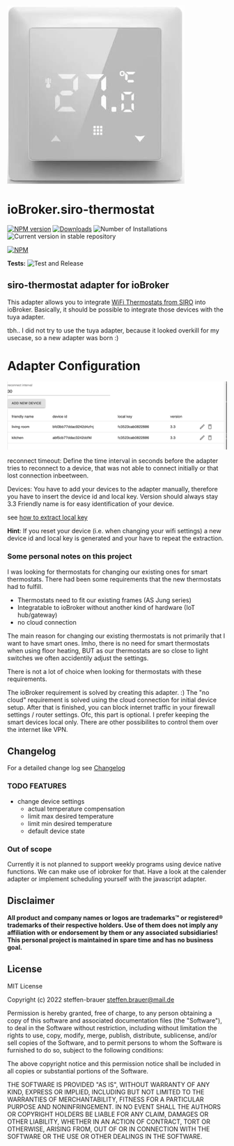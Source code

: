 ![Logo](admin/siro-thermostat.png)
# ioBroker.siro-thermostat

[![NPM version](https://img.shields.io/npm/v/iobroker.siro-thermostat.svg)](https://www.npmjs.com/package/iobroker.siro-thermostat)
[![Downloads](https://img.shields.io/npm/dm/iobroker.siro-thermostat.svg)](https://www.npmjs.com/package/iobroker.siro-thermostat)
![Number of Installations](https://iobroker.live/badges/siro-thermostat-installed.svg)
![Current version in stable repository](https://iobroker.live/badges/siro-thermostat-stable.svg)

[![NPM](https://nodei.co/npm/iobroker.siro-thermostat.png?downloads=true)](https://nodei.co/npm/iobroker.siro-thermostat/)

**Tests:** ![Test and Release](https://github.com/steffen-brauer/ioBroker.siro-thermostat/workflows/Test%20and%20Release/badge.svg)

## siro-thermostat adapter for ioBroker

This adapter allows you to integrate [WiFi Thermostats from SIRO](https://smart-life24.de/produktwelt/wlan-smart-raumthermostat-sl06116w/) into ioBroker.
Basically, it should be possible to integrate those devices with the tuya adapter.

tbh.. I did not try to use the tuya adapter, because it looked overkill for my usecase, so a new adapter was born :)



# Adapter Configuration

![This is an image](docs/settings.png)

reconnect timeout: Define the time interval in seconds before the adapter tries to reconnect to a device, that was not able to connect initially or that lost connection inbeetween.

Devices:
You have to add your devices to the adapter manually,
therefore you have to insert the device id and local key. Version should always stay 3.3
Friendly name is for easy identification of your device.

see [how to extract local key](docs/how-to-extract-local-key.md)

**Hint**: If you reset your device (i.e. when changing your wifi settings) a new device id and local key is generated and your have to repeat the extraction.


### Some personal notes on this project

I was looking for thermostats for changing our existing ones for smart thermostats.
There had been some requirements that the new thermostats had to fulfill.
- Thermostats need to fit our existing frames (AS Jung series)
- Integratable to ioBroker without another kind of hardware (IoT hub/gateway)
- no cloud connection

The main reason for changing our existing thermostats is not primarily that I want to have smart ones.
Imho, there is no need for smart thermostats when using floor heating, BUT as our thermostats are so close
to light switches we often accidentily adjust the settings.

There is not a lot of choice when looking for thermostats with these requirements.

The ioBroker requirement is solved by creating this adapter. :) 
The "no cloud" requirement is solved using the cloud connection for initial device setup. After that is finished, you can block internet traffic in your firewall settings / router settings. Ofc, this part is optional. I prefer keeping the smart devices local only. There are other possibilites to control them over the internet like VPN.


## Changelog
For a detailed change log see [Changelog](CHANGELOG.md)

### **TODO FEATURES**
- change device settings
    - actual temperature compensation
    - limit max desired temperature
    - limit min desired temperature
    - default device state

### **Out of scope**
Currently it is not planned to support weekly programs using device native functions. We can make use of iobroker for that. Have a look at the calender adapter or implement scheduling yourself with the javascript adapter.

## Disclaimer
**All product and company names or logos are trademarks™ or registered® trademarks of their respective holders. Use of them does not imply any affiliation with or endorsement by them or any associated subsidiaries! This personal project is maintained in spare time and has no business goal.**

## License
MIT License

Copyright (c) 2022 steffen-brauer <steffen.brauer@mail.de>

Permission is hereby granted, free of charge, to any person obtaining a copy
of this software and associated documentation files (the "Software"), to deal
in the Software without restriction, including without limitation the rights
to use, copy, modify, merge, publish, distribute, sublicense, and/or sell
copies of the Software, and to permit persons to whom the Software is
furnished to do so, subject to the following conditions:

The above copyright notice and this permission notice shall be included in all
copies or substantial portions of the Software.

THE SOFTWARE IS PROVIDED "AS IS", WITHOUT WARRANTY OF ANY KIND, EXPRESS OR
IMPLIED, INCLUDING BUT NOT LIMITED TO THE WARRANTIES OF MERCHANTABILITY,
FITNESS FOR A PARTICULAR PURPOSE AND NONINFRINGEMENT. IN NO EVENT SHALL THE
AUTHORS OR COPYRIGHT HOLDERS BE LIABLE FOR ANY CLAIM, DAMAGES OR OTHER
LIABILITY, WHETHER IN AN ACTION OF CONTRACT, TORT OR OTHERWISE, ARISING FROM,
OUT OF OR IN CONNECTION WITH THE SOFTWARE OR THE USE OR OTHER DEALINGS IN THE
SOFTWARE.